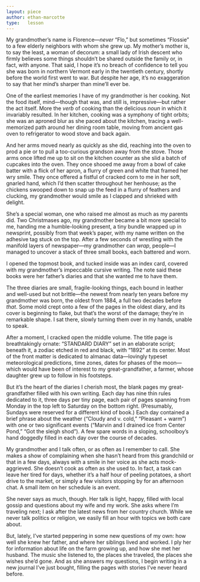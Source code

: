 ```yaml
---
layout: piece
author: ethan-marcotte
type:   lesson
---
```


My grandmother’s name is Florence—*never* “Flo,” but sometimes “Flossie” to a few elderly neighbors with whom she grew up. My mother’s mother is, to say the least, a woman of decorum: a small lady of Irish descent who firmly believes some things shouldn’t be shared outside the family or, in fact, with anyone. That said, I hope it’s no breach of confidence to tell you she was born in northern Vermont early in the twentieth century, shortly before the world first went to war. But despite her age, it’s no exaggeration to say that her mind’s sharper than mine’ll ever be.

One of the earliest memories I have of my grandmother is her cooking. Not the food itself, mind—though that was, and still is, impressive—but rather the act itself. More the *verb* of cooking than the delicious *noun* in which it invariably resulted. In her kitchen, cooking was a symphony of tight orbits; she was an aproned blur as she paced about the kitchen, tracing a well-memorized path around her dining room table, moving from ancient gas oven to refrigerator to wood stove and back again.

And her arms moved nearly as quickly as she did, reaching into the oven to prod a pie or to pull a too-curious grandson away from the stove. Those arms once lifted me up to sit on the kitchen counter as she slid a batch of cupcakes into the oven. They once shooed me away from a bowl of cake batter with a flick of her apron, a flurry of green and white that framed her wry smile. They once offered a fistful of cracked corn to me in her soft, gnarled hand, which I’d then scatter throughout her henhouse; as the chickens swooped down to snap up the feed in a flurry of feathers and clucking, my grandmother would smile as I clapped and shrieked with delight.

She’s a special woman, one who raised me almost as much as my parents did. Two Christmases ago, my grandmother became a bit more special to me, handing me a humble-looking present, a tiny bundle wrapped up in newsprint, possibly from that week’s paper, with my name written on the adhesive tag stuck on the top. After a few seconds of wrestling with the manifold layers of newspaper—my grandmother can *wrap*, people—I managed to uncover a stack of three small books, each battered and worn.

I opened the topmost book, and tucked inside was an index card, covered with my grandmother’s impeccable cursive writing. The note said these books were her father’s diaries and that she wanted me to have them.

The three diaries are small, fragile-looking things, each bound in leather and well-used but not brittle—the newest from nearly ten years before my grandmother was born, the oldest from 1884, a full two decades before *that*. Some mold crept onto a few of the pages in the oldest diary, and its cover is beginning to flake, but that’s the worst of the damage; they’re in remarkable shape. I sat there, slowly turning them over in my hands, unable to speak.

After a moment, I cracked open the middle volume. The title page is breathtakingly ornate: “STANDARD DIARY” set in an elaborate script; beneath it, a zodiac etched in red and black, with “1892” at its center. Most of the front matter is dedicated to almanac data—lovingly typeset meteorological predictions, time zones, dates for phases of the moon—which would have been of interest to my great-grandfather, a farmer, whose daughter grew up to follow in his footsteps.

But it’s the heart of the diaries I cherish most, the blank pages my great-grandfather filled with his own writing. Each day has nine thin rules dedicated to it, three days per tiny page, each pair of pages spanning from Monday in the top left to Saturday on the bottom right. (Presumably, Sundays were reserved for a different kind of book.) Each day contained a brief phrase about the weather (“Cloudy and v. cold,” “Pleasant + warm”) with one or two significant events (“Marvin and I drained ice from Center Pond,” “Got the sleigh shod”). A few spare words in a sloping, schoolboy’s hand doggedly filled in each day over the course of decades.

My grandmother and I talk often, or as often as I remember to call. She makes a show of complaining when she hasn’t heard from this grandchild or that in a few days, always with a smile in her voice as she acts mock-aggrieved. She doesn’t cook as often as she used to. In fact, a task can leave her tired for days, whether it’s a half hour of peeling potatoes, a short drive to the market, or simply a few visitors stopping by for an afternoon chat. A small item on her schedule is an event.

She never says as much, though. Her talk is light, happy, filled with local gossip and questions about my wife and my work. She asks where I’m traveling next; I ask after the latest news from her country church. While we never talk politics or religion, we easily fill an hour with topics we both care about.

But, lately, I’ve started peppering in some new questions of my own: how well she knew her father, and where her siblings lived and worked. I ply her for information about life on the farm growing up, and how she met her husband.  The music she listened to, the places she traveled, the places she wishes she’d gone. And as she answers my questions, I begin writing in a new journal I’ve just bought, filling the pages with stories I’ve never heard before.